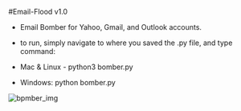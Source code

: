 #Email-Flood v1.0
* Email Bomber for Yahoo, Gmail, and Outlook accounts.

* to run, simply navigate to where you saved the .py file, and type command: 

* Mac & Linux - python3 bomber.py 

* Windows: python bomber.py

![bpmber_img](https://user-images.githubusercontent.com/122578356/212561290-675b1b56-811c-4333-ac30-f9f1d669c0db.png)
